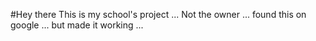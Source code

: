 #Hey there 
This is my school's project ...
Not the owner ... found this on google ... but made it working ... 

